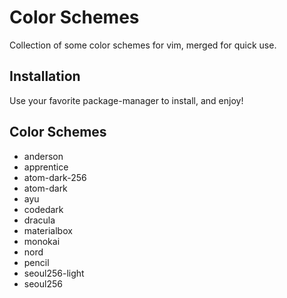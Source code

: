 # Color Schemes

Collection of some color schemes for vim, merged for quick use.

## Installation

Use your favorite package-manager to install, and enjoy!

## Color Schemes

 - anderson
 - apprentice
 - atom-dark-256
 - atom-dark
 - ayu
 - codedark
 - dracula
 - materialbox
 - monokai
 - nord
 - pencil
 - seoul256-light
 - seoul256
